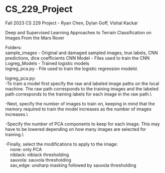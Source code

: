 # CS_229_Project
Fall 2023 CS 229 Project - Ryan Chen, Dylan Goff, Vishal Kackar

Deep and Supervised Learning Approaches to Terrain Classification on Images From the Mars Rover

Folders:\
sample_images - Original and damaged sampled images, true labels, CNN predictions, dice coefficients
CNN Model - Files used to train the CNN\
Logreg_Models - Trained logistic models\
logreg_pca.py - File used to train the logistic regression models\\

logreg_pca.py:\
-To train a model first specify the raw and labeled image paths on the local machine. The raw path corresponds to the training images and the labeled path corresponds to the training labels for each image in the raw path.\\

-Next, specify the number of images to train on, keeping in mind that the memory required to train the model increases as the number of images increases.\\

-Specify the number of PCA components to keep for each image. This may have to be lowered depending on how many images are selected for training.\\

-Finally, select the modifications to apply to the image:\
&nbsp;&nbsp;&nbsp;&nbsp;none: only PCA\
&nbsp;&nbsp;&nbsp;&nbsp;niblack: niblack thresholding\
&nbsp;&nbsp;&nbsp;&nbsp;sauvola: sauvola thresholding\
&nbsp;&nbsp;&nbsp;&nbsp;sav_edge: unsharp masking followed by sauvola thresholding

